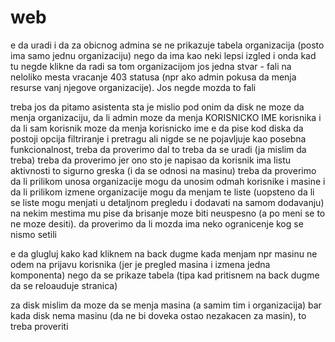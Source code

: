 # web
e da uradi i da za obicnog admina se ne prikazuje tabela organizacija (posto ima samo jednu organizaciju) nego da ima kao neki lepsi izgled i onda kad tu negde klikne da radi sa tom organizacijom
jos jedna stvar - fali na neloliko mesta vracanje 403 statusa (npr ako admin pokusa da menja resurse vanj njegove organizacije). Jos negde mozda to fali

treba jos da pitamo asistenta sta je mislio pod onim da disk ne moze da menja organizaciju, da li admin moze da menja KORISNICKO IME korisnika i da li sam korisnik moze da menja korisnicko ime
e da pise kod diska da postoji opcija filtriranje i pretragu ali nigde se ne pojavljuje kao posebna funkcionalnost, treba da proverimo dal to treba da se uradi (ja mislim da treba)
treba da proverimo jer ono sto je napisao da korisnik ima listu aktivnosti to sigurno greska (i da se odnosi na masinu)
treba da proverimo da li prilikom unosa organizacije mogu da unosim odmah korisnike i masine i da li prilikom izmene organizacije mogu da menjam te liste (uopsteno da li se liste mogu menjati u detaljnom pregledu i dodavati na samom dodavanju)
na nekim mestima mu pise da brisanje moze biti neuspesno (a po meni se to ne moze desiti). da proverimo da li mozda ima neko ogranicenje kog se nismo setili

e da glugluj kako kad kliknem na back dugme kada menjam npr masinu ne odem na prijavu korisnika (jer je pregled masina i izmena jedna komponenta) nego da se prikaze tabela (tipa kad pritisnem na back dugme da se reloauduje stranica)


za disk mislim da moze da se menja masina (a samim tim i organizacija) bar kada disk nema masinu (da ne bi doveka ostao nezakacen za masin), to treba proveriti

